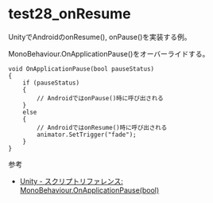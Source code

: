 test28_onResume
====
UnityでAndroidのonResume(), onPause()を実装する例。

MonoBehaviour.OnApplicationPause()をオーバーライドする。

    void OnApplicationPause(bool pauseStatus)
    {
        if (pauseStatus)
        {
            // AndroidではonPause()時に呼び出される
        }
        else
        {
            // AndroidではonResume()時に呼び出される
            animator.SetTrigger("fade");
        }
    }

参考
  * [Unity - スクリプトリファレンス: MonoBehaviour.OnApplicationPause(bool)](http://docs.unity3d.com/ja/current/ScriptReference/MonoBehaviour.OnApplicationPause.html)